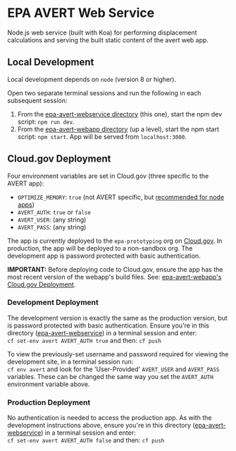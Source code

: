# EPA AVERT Web Service

Node.js web service (built with Koa) for performing displacement calculations and serving the built static content of the avert web app.

## Local Development
Local development depends on `node` (version 8 or higher).

Open two separate terminal sessions and run the following in each subsequent session:
1. From the [epa-avert-webservice directory](/epa-avert-webservice) (this one), start the npm dev script: `npm run dev`.
2. From the [epa-avert-webapp directory](/epa-avert-webapp) (up a level), start the npm start script: `npm start`. App will be served from `localhost:3000`.

## Cloud.gov Deployment
Four environment variables are set in Cloud.gov (three specific to the AVERT app):
- `OPTIMIZE_MEMORY`: `true` (not AVERT specific, but [recommended for node apps](https://docs.cloudfoundry.org/buildpacks/node/node-tips.html#-low-memory-environments))
- `AVERT_AUTH`: `true` or `false`
- `AVERT_USER`: (any string)
- `AVERT_PASS`: (any string)

The app is currently deployed to the `epa-prototyping` org on [Cloud.gov](https://cloud.gov/). In production, the app will be deployed to a non-sandbox org. The development app is password protected with basic authentication.

**IMPORTANT:** Before deploying code to Cloud.gov, ensure the app has the most recent version of the webapp's build files. See: [epa-avert-webapp's Cloud.gov Deployment](/epa-avert-webapp#cloudgov-deployment).

### Development Deployment
The development version is exactly the same as the production version, but is password protected with basic authentication. Ensure you're in this directory ([epa-avert-webservice](/epa-avert-webservice)) in a terminal session and enter:    
`cf set-env avert AVERT_AUTH true` and then: `cf push`

To view the previously-set username and password required for viewing the development site, in a terminal session run:    
`cf env avert` and look for the 'User-Provided' `AVERT_USER` and `AVERT_PASS` variables. These can be changed the same way you set the `AVERT_AUTH` environment variable above.

### Production Deployment
No authentication is needed to access the production app. As with the development instructions above, ensure you're in this directory ([epa-avert-webservice](/epa-avert-webservice)) in a terminal session and enter:    
`cf set-env avert AVERT_AUTH false` and then: `cf push`
